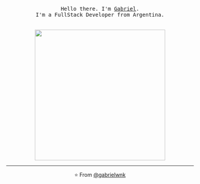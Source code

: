 <p align="center">
  <br>
  <samp>Hello there. I'm <a href="https://www.linkedin.com/in/gabriel-sanchez-8aa091226">Gabriel</a>.<br> I'm a FullStack Developer from Argentina.<br>
  <br>
  <br>
  <img src="https://c.tenor.com/2uyENRmiUt0AAAAC/coding.gif" width="350" />
</p>

------------
<p align="center">⭐️ From <a href="https://github.com/gabrielwnk">@gabrielwnk</a></p>
